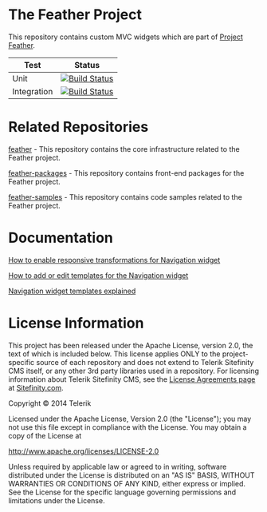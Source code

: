 The Feather Project
=======

This repository contains custom MVC widgets which are part of [Project Feather](http://projectfeather.sitefinity.com).

| Test | Status |
|----|----|
| Unit | [![Build Status](http://featherci.cloudapp.net/buildStatus/icon?job=Master_FeatherWidgetsUnitTests)](http://featherci.cloudapp.net/job/Master_FeatherWidgetsUnitTests/) |
| Integration | [![Build Status](http://featherci.cloudapp.net/buildStatus/icon?job=Master_FeatherWidgetsIntegrationTests)](http://featherci.cloudapp.net/job/Master_FeatherWidgetsIntegrationTests/) |

# Related Repositories

[feather](https://github.com/Sitefinity/feather) - This repository contains the core infrastructure related to the Feather project.

[feather-packages](https://github.com/Sitefinity/feather-packages) - This repository contains front-end packages for the Feather project.

[feather-samples](https://github.com/Sitefinity/feather-samples) - This repository contains code samples related to the Feather project.

# Documentation

[How to enable responsive transformations for Navigation widget ](https://github.com/Sitefinity/feather-widgets/wiki/How-to-enable-responsive-transformations-for-Navigation-widget)

[How to add or edit templates for the Navigation widget ](https://github.com/Sitefinity/feather-widgets/wiki/How-to-add-or-edit-templates-for-the-Navigation-widget)

[Navigation widget templates explained ](https://github.com/Sitefinity/feather-widgets/wiki/Navigation-widget-templates-explained)

# License Information

This project has been released under the Apache License, version 2.0, the text of which is included below. This license applies ONLY to the project-specific source of each repository and does not extend to Telerik Sitefinity CMS itself, or any other 3rd party libraries used in a repository. For licensing information about Telerik Sitefinity CMS, see the [License Agreements page](http://www.sitefinity.com/purchase/license-agreement) at [Sitefinity.com](http://www.sitefinity.com/).

Copyright © 2014 Telerik

Licensed under the Apache License, Version 2.0 (the "License"); you may not use this file except in compliance with the License. You may obtain a copy of the License at

http://www.apache.org/licenses/LICENSE-2.0

Unless required by applicable law or agreed to in writing, software distributed under the License is distributed on an "AS IS" BASIS, WITHOUT WARRANTIES OR CONDITIONS OF ANY KIND, either express or implied. See the License for the specific language governing permissions and limitations under the License.
